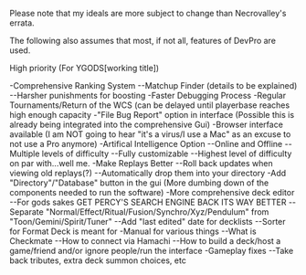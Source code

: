 Please note that my ideals are more subject to change than Necrovalley's errata.

The following also assumes that most, if not all, features of DevPro are used.

High priority (For YGODS[working title])

-Comprehensive Ranking System
--Matchup Finder (details to be explained)
--Harsher punishments for boosting
-Faster Debugging Process
-Regular Tournaments/Return of the WCS (can be delayed until playerbase reaches high enough capacity
-"File Bug Report" option in interface (Possible this is already being integrated into the comprehensive Gui)
-Browser interface available (I am NOT going to hear "it's a virus/I use a Mac" as an excuse to not use a Pro anymore)
-Artifical Intelligence Option
--Online and Offline
--Multiple levels of difficulty
--Fully customizable
--Highest level of difficulty on par with...well me.
-Make Replays Better
--Roll back updates when viewing old replays(?)
--Automatically drop them into your directory
-Add "Directory"/"Database" button in the gui (More dumbing down of the components needed to run the software)
-More comprehensive deck editor
--For gods sakes GET PERCY'S SEARCH ENGINE BACK ITS WAY BETTER
--Separate "Normal/Effect/Ritual/Fusion/Synchro/Xyz/Pendulum" from "Toon/Gemini/Spirit/Tuner"
--Add "last edited" date for decklists
--Sorter for Format Deck is meant for
-Manual for various things
--What is Checkmate
--How to connect via Hamachi
--How to build a deck/host a game/friend and/or ignore people/run the interface
-Gameplay fixes
--Take back tributes, extra deck summon choices, etc
